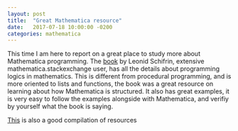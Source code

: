 ```yaml
---
layout: post
title:  "Great Mathematica resource"
date:   2017-07-18 10:00:00 -0200
categories: mathematica
---
```


This time I am here to report on a great place to study more about Mathematica programming.
The [book][leonid] by Leonid Schifrin, extensive
mathematica.stackexchange user, has all the details about programming logics in mathematics.
This is different from procedural programming, and is more oriented to lists and functions,
the book was a great resource on learning about how Mathematica is structured. It also
has great examples, it is very easy to follow the examples alongside with Mathematica,
and verifiy by yourself what the book is saying.

[This][math-se] is also a good compilation of resources


[leonid]: http://www.mathprogramming-intro.org/
[math-se]: https://mathematica.stackexchange.com/questions/18/where-can-i-find-examples-of-good-mathematica-programming-practice
